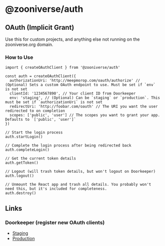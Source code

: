 # @zooniverse/auth

## OAuth (Implicit Grant)

Use this for custom projects, and anything else not running on the zooniverse.org domain.

### How to Use

```
import { createOAuthClient } from '@zooniverse/auth'

const auth = createOAuthClient({
  authorizationUri: 'http://meepmorop.com/oauth/authorize' // (Optional) Sets a custom OAuth endpoint to use. Must be set if `env` is not set
  clientId: '1234567890', // Your client ID from Doorkeeper
  env: 'staging', // (Optional) Can be `staging` or `production`. This must be set if `authorizationUri` is not set
  redirectUri: 'http://foobar.com/oauth' // The URI you want the user redirected to on completion
  scopes: ['public', 'user'] // The scopes you want to grant your app. Defaults to `['public', 'user']`
})

// Start the login process
auth.startLogin()

// Complete the login process after being redirected back
auth.completeLogin()

// Get the current token details
auth.getToken()

// Logout (will trash token details, but won't logout on Doorkeeper)
auth.logout()

// Unmount the React app and trash all details. You probably won't need this, but it's included for completeness.
auth.destroy()
```

## Links

### Doorkeeper (register new OAuth clients)

- [Staging](https://panoptes-staging.zooniverse.org/oauth/applications)
- [Production](https://panoptes.zooniverse.org/oauth/applications)
